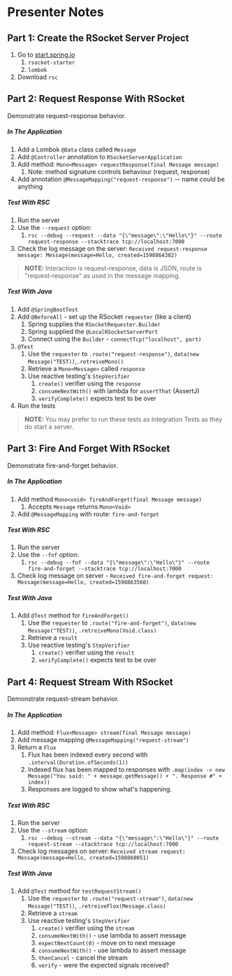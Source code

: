 # Presenter Notes

## Part 1: Create the RSocket Server Project

1. Go to [start.spring.io](https://start.spring.io)
    1. `rsocket-starter`
    1. `lombok`
1. Download `rsc`

## Part 2: Request Response With RSocket

Demonstrate request-response behavior.

##### In The Application

1. Add a Lombok `@Data` class called `Message`
1. Add `@Controller` annotation to `RSocketServerApplication`
1. Add method: `Mono<Message> requestResponse(final Message message)`
    1. Note: method signature controls behaviour (request, response)
1. Add annotation `@MessageMapping("request-response")` -- name could be anything
    
##### Test With RSC
 
1. Run the server
1. Use the `--request` option:
    1. `rsc --debug --request --data "{\"message\":\"Hello\"}" --route request-response --stacktrace tcp://localhost:7000`
1. Check the log message on the server: `Received request-response message: Message(message=Hello, created=1598864382)` 

> **NOTE:** Interaction is request-response, data is JSON, route is "request-response" as used in the message mapping.

##### Test With Java
 
1. Add `@SpringBootTest`
1. Add `@BeforeAll` - set up the RSocket `requester` (like a client)
    1. Spring supplies the `RSocketRequester.Builder`
    1. Spring supplied the `@LocalRSocketServerPort`
    1. Connect using the `Builder` - `connectTcp("localhost", port)`
1. `@Test`
    1. Use the `requester` to `.route("request-response")`, `data(new Message("TEST))`,`.retreiveMono()`
    1. Retrieve a `Mono<Message>` called `response`
    1. Use reactive testing's `StepVerifier`
        1. `create()` verifier using the `response`
        1. `consumeNextWith()` with lambda for `assertThat` (AssertJ)
        1. `verifyComplete()` expects test to be over
1. Run the tests
     
> **NOTE:** You may prefer to run these tests as Integration Tests as they do start a server.

## Part 3: Fire And Forget With RSocket

Demonstrate fire-and-forget behavior.

##### In The Application

1. Add method `Mono<void> fireAndForget(final Message message)`
    1. Accepts `Message` returns `Mono<Void>`
1. Add `@MessageMapping` with route: `fire-and-forget`

##### Test With RSC

1. Run the server
1. Use the `--fnf` option:
    1. `rsc --debug --fnf --data "{\"message\":\"Hello\"}" --route fire-and-forget --stacktrace tcp://localhost:7000`
1. Check log message on server - `Received fire-and-forget request: Message(message=Hello, created=1598863560)`

##### Test With Java

1. Add `@Test` method for `fireAndForget()`
    1. Use the `requester` to `.route("fire-and-forget")`, `data(new Message("TEST))`, `.retreiveMono(Void.class)`
    1. Retrieve a `result`
    1. Use reactive testing's `StepVerifier`
        1. `create()` verifier using the `result`
        1. `verifyComplete()` expects test to be over        

## Part 4: Request Stream With RSocket

Demonstrate request-stream behavior.

##### In The Application

1. Add method: `Flux<Message> stream(final Message message)`
1. Add message mapping `@MessageMapping("request-stream")`
1. Return a `Flux`
    1. Flux has been indexed every second with `.interval(Duration.ofSeconds(1))`
    1. Indexed flux has been mapped to responses with `.map(index -> new Message("You said: " + message.getMessage() + ". Response #" + index))`
    1. Responses are logged to show what's happening.

##### Test With RSC

1. Run the server
1. Use the `--stream` option:
    1. `rsc --debug --stream --data "{\"message\":\"Hello\"}" --route request-stream --stacktrace tcp://localhost:7000`
1. Check log messages on server: `Received stream request: Message(message=Hello, created=1598868051)`

##### Test With Java

1. Add `@Test` method for `testRequestStream()`
    1. Use the `requester` to `.route("request-stream")`, `data(new Message("TEST))`, `.retreiveFlox(Message.class)`
    1. Retrieve a `stream`
    1. Use reactive testing's `StepVerifier`
        1. `create()` verifier using the `stream`
        1. `consumeNextWith()` - use lambda to assert message
        1. `expectNextCount(0)` - move on to next message
        1. `consumeNextWith()` - use lambda to assert message
        1. `thenCancel` - cancel the stream
        1. `verify` - were the expected signals received?

